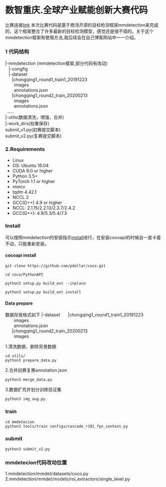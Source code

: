 # 数智重庆.全球产业赋能创新大赛代码

比赛连接[link](https://tianchi.aliyun.com/competition/entrance/231763/introduction)
本次比赛代码是基于商汤开源的目标检测框架mmdetection来完成的，这个框架整合了许多最新的目标检测模型，感觉还是很不错的。关于这个mmdetection框架和使用方法,我后续会在自己博客网站中一一介绍。
### 1 代码结构
|-mmdetection (mmdetection框架,部分代码有改动)  
&ensp;  |-congfig  
&ensp; |-dataset  
&ensp;&ensp;&ensp;|chongqing1_round1_train1_20191223  
&ensp;&ensp;&ensp;&ensp;images  
&ensp;&ensp;&ensp;&ensp;annotations.json  
&ensp;&ensp;&ensp;|chongqing1_round2_train_20200213  
&ensp;&ensp;&ensp;&ensp;images  
&ensp;&ensp;&ensp;&ensp;annotations.json  
&ensp;.....  
|-utils(数据清洗，增强，合并)  
|-work_dirs(权重保存)  
submit_v1.py(初赛提交脚本)  
submit_v2.py(复赛提交脚本)  

### 2.Requirements
* Linux
* OS: Ubuntu 16.04
* CUDA 9.0 or higher
* Python 3.5+ 
* PyTorch 1.1 or higher
* mmcv
* tqdm 4.42.1
* NCCL 2
* GCC(G++) 4.9 or higher
* NCCL: 2.1.15/2.2.13/2.3.7/2.4.2
* GCC(G++): 4.9/5.3/5.4/7.3

### Install
可以按照mmdetection的安装指示[install](https://github.com/open-mmlab/mmdetection/blob/master/docs/INSTALL.md)进行，在安装cocoapi的时候会一直卡着不动，只能重新安装。

#### cocoapi install
```
git clone https://github.com/pdollar/coco.git

cd coco/PythonAPI

python3 setup.py build_ext --inplace

python3 setup.py build_ext install
```
#### Data prepare
数据存放格式如下
|-dataset 
&ensp;&ensp;&ensp;|chongqing1_round1_train1_20191223  
&ensp;&ensp;&ensp;&ensp;images  
&ensp;&ensp;&ensp;&ensp;annotations.json  
&ensp;&ensp;&ensp;|chongqing1_round2_train_20200213  
&ensp;&ensp;&ensp;&ensp;images  

1.清洗数据，删除背景数据
```
cd utils/
python3 prepare_data.py
```
2.合并初赛复赛annotation.json
```
python3 merge_data.py
```
3.数据扩充并划分训练验证集
```
python3 img_aug.py
```

### train
```
cd mmdetecion
python3 tools/train configs/cascade_r101_fpn_context.py
```
### submit 
```
python3 submit_v2.py
```
### mmdetecion代码改动位置
1.mmdetection/mmdet/datasets/coco.py  
2.mmdetection/mmdet/models/roi_extractors/single_level.py  
